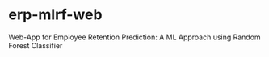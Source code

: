 # erp-mlrf-web
Web-App for Employee Retention Prediction: A ML Approach using Random Forest Classifier
